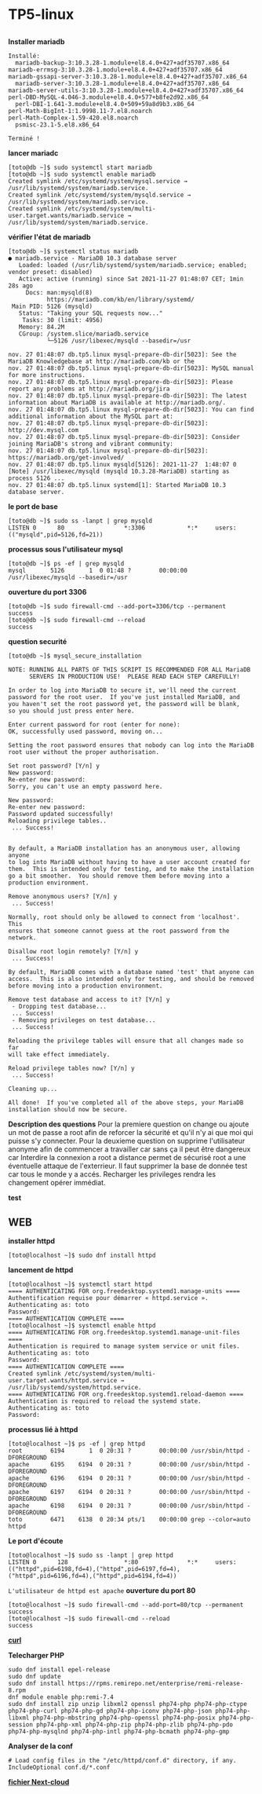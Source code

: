 # TP5-linux

##

**Installer mariadb**
```
Installé:
  mariadb-backup-3:10.3.28-1.module+el8.4.0+427+adf35707.x86_64             mariadb-errmsg-3:10.3.28-1.module+el8.4.0+427+adf35707.x86_64                   mariadb-gssapi-server-3:10.3.28-1.module+el8.4.0+427+adf35707.x86_64
  mariadb-server-3:10.3.28-1.module+el8.4.0+427+adf35707.x86_64             mariadb-server-utils-3:10.3.28-1.module+el8.4.0+427+adf35707.x86_64             perl-DBD-MySQL-4.046-3.module+el8.4.0+577+b8fe2d92.x86_64
  perl-DBI-1.641-3.module+el8.4.0+509+59a8d9b3.x86_64                       perl-Math-BigInt-1:1.9998.11-7.el8.noarch                                       perl-Math-Complex-1.59-420.el8.noarch
  psmisc-23.1-5.el8.x86_64

Terminé !
```
**lancer mariadc**
```
[toto@db ~]$ sudo systemctl start mariadb
[toto@db ~]$ sudo systemctl enable mariadb
Created symlink /etc/systemd/system/mysql.service → /usr/lib/systemd/system/mariadb.service.
Created symlink /etc/systemd/system/mysqld.service → /usr/lib/systemd/system/mariadb.service.
Created symlink /etc/systemd/system/multi-user.target.wants/mariadb.service → /usr/lib/systemd/system/mariadb.service.
```
**vérifier l'état de mariadb**
```
[toto@db ~]$ systemctl status mariadb
● mariadb.service - MariaDB 10.3 database server
   Loaded: loaded (/usr/lib/systemd/system/mariadb.service; enabled; vendor preset: disabled)
   Active: active (running) since Sat 2021-11-27 01:48:07 CET; 1min 28s ago
     Docs: man:mysqld(8)
           https://mariadb.com/kb/en/library/systemd/
 Main PID: 5126 (mysqld)
   Status: "Taking your SQL requests now..."
    Tasks: 30 (limit: 4956)
   Memory: 84.2M
   CGroup: /system.slice/mariadb.service
           └─5126 /usr/libexec/mysqld --basedir=/usr

nov. 27 01:48:07 db.tp5.linux mysql-prepare-db-dir[5023]: See the MariaDB Knowledgebase at http://mariadb.com/kb or the
nov. 27 01:48:07 db.tp5.linux mysql-prepare-db-dir[5023]: MySQL manual for more instructions.
nov. 27 01:48:07 db.tp5.linux mysql-prepare-db-dir[5023]: Please report any problems at http://mariadb.org/jira
nov. 27 01:48:07 db.tp5.linux mysql-prepare-db-dir[5023]: The latest information about MariaDB is available at http://mariadb.org/.
nov. 27 01:48:07 db.tp5.linux mysql-prepare-db-dir[5023]: You can find additional information about the MySQL part at:
nov. 27 01:48:07 db.tp5.linux mysql-prepare-db-dir[5023]: http://dev.mysql.com
nov. 27 01:48:07 db.tp5.linux mysql-prepare-db-dir[5023]: Consider joining MariaDB's strong and vibrant community:
nov. 27 01:48:07 db.tp5.linux mysql-prepare-db-dir[5023]: https://mariadb.org/get-involved/
nov. 27 01:48:07 db.tp5.linux mysqld[5126]: 2021-11-27  1:48:07 0 [Note] /usr/libexec/mysqld (mysqld 10.3.28-MariaDB) starting as process 5126 ...
nov. 27 01:48:07 db.tp5.linux systemd[1]: Started MariaDB 10.3 database server.
```
**le port de base**
```
[toto@db ~]$ sudo ss -lanpt | grep mysqld
LISTEN 0      80                 *:3306            *:*     users:(("mysqld",pid=5126,fd=21))
```
**processus sous l'utilisateur mysql**
```
[toto@db ~]$ ps -ef | grep mysqld
mysql       5126       1  0 01:48 ?        00:00:00 /usr/libexec/mysqld --basedir=/usr
```
**ouverture du port 3306**
```
[toto@db ~]$ sudo firewall-cmd --add-port=3306/tcp --permanent
success
[toto@db ~]$ sudo firewall-cmd --reload
success
```
**question securité**
```
[toto@db ~]$ mysql_secure_installation

NOTE: RUNNING ALL PARTS OF THIS SCRIPT IS RECOMMENDED FOR ALL MariaDB
      SERVERS IN PRODUCTION USE!  PLEASE READ EACH STEP CAREFULLY!

In order to log into MariaDB to secure it, we'll need the current
password for the root user.  If you've just installed MariaDB, and
you haven't set the root password yet, the password will be blank,
so you should just press enter here.

Enter current password for root (enter for none):
OK, successfully used password, moving on...

Setting the root password ensures that nobody can log into the MariaDB
root user without the proper authorisation.

Set root password? [Y/n] y
New password:
Re-enter new password:
Sorry, you can't use an empty password here.

New password:
Re-enter new password:
Password updated successfully!
Reloading privilege tables..
 ... Success!


By default, a MariaDB installation has an anonymous user, allowing anyone
to log into MariaDB without having to have a user account created for
them.  This is intended only for testing, and to make the installation
go a bit smoother.  You should remove them before moving into a
production environment.

Remove anonymous users? [Y/n] y
 ... Success!

Normally, root should only be allowed to connect from 'localhost'.  This
ensures that someone cannot guess at the root password from the network.

Disallow root login remotely? [Y/n] y
 ... Success!

By default, MariaDB comes with a database named 'test' that anyone can
access.  This is also intended only for testing, and should be removed
before moving into a production environment.

Remove test database and access to it? [Y/n] y
 - Dropping test database...
 ... Success!
 - Removing privileges on test database...
 ... Success!

Reloading the privilege tables will ensure that all changes made so far
will take effect immediately.

Reload privilege tables now? [Y/n] y
 ... Success!

Cleaning up...

All done!  If you've completed all of the above steps, your MariaDB
installation should now be secure.
```
**Description des questions**
Pour la premiere question on change ou ajoute un mot de passe a root afin de reforcer la sécurité et qu'il n'y ai que moi qui puisse s'y connecter.
Pour la deuxieme question on supprime l'utilisateur anonyme afin de commencer a travailler car sans ça il peut être dangereux car 
Interdire la connexion a root a distance permet de sécurisé root a une éventuelle attaque de l'exterrieur.
Il faut supprimer la base de donnée test car tous le monde y a accés.
Recharger les privileges rendra les changement opérer immédiat.

**test**

## WEB

**installer httpd**
```
[toto@localhost ~]$ sudo dnf install httpd
```
**lancement de httpd**
```
[toto@localhost ~]$ systemctl start httpd
==== AUTHENTICATING FOR org.freedesktop.systemd1.manage-units ====
Authentification requise pour démarrer « httpd.service ».
Authenticating as: toto
Password:
==== AUTHENTICATION COMPLETE ====
[toto@localhost ~]$ systemctl enable httpd
==== AUTHENTICATING FOR org.freedesktop.systemd1.manage-unit-files ====
Authentication is required to manage system service or unit files.
Authenticating as: toto
Password:
==== AUTHENTICATION COMPLETE ====
Created symlink /etc/systemd/system/multi-user.target.wants/httpd.service → /usr/lib/systemd/system/httpd.service.
==== AUTHENTICATING FOR org.freedesktop.systemd1.reload-daemon ====
Authentication is required to reload the systemd state.
Authenticating as: toto
Password:
```
**processus lié à httpd**
```
[toto@localhost ~]$ ps -ef | grep httpd
root        6194       1  0 20:31 ?        00:00:00 /usr/sbin/httpd -DFOREGROUND
apache      6195    6194  0 20:31 ?        00:00:00 /usr/sbin/httpd -DFOREGROUND
apache      6196    6194  0 20:31 ?        00:00:00 /usr/sbin/httpd -DFOREGROUND
apache      6197    6194  0 20:31 ?        00:00:00 /usr/sbin/httpd -DFOREGROUND
apache      6198    6194  0 20:31 ?        00:00:00 /usr/sbin/httpd -DFOREGROUND
toto        6471    6138  0 20:34 pts/1    00:00:00 grep --color=auto httpd
```
**Le port d'écoute**
```
[toto@localhost ~]$ sudo ss -lanpt | grep httpd
LISTEN 0      128                *:80              *:*     users:(("httpd",pid=6198,fd=4),("httpd",pid=6197,fd=4),("httpd",pid=6196,fd=4),("httpd",pid=6194,fd=4))
```
```L'utilisateur de httpd est apache```
**ouverture du port 80**
```
[toto@localhost ~]$ sudo firewall-cmd --add-port=80/tcp --permanent
success
[toto@localhost ~]$ sudo firewall-cmd --reload
success
```
**[curl](https://github.com/AntoineMACHY/TP/blob/main/fichier-td5/page-web.md)**

**Telecharger PHP**
```
sudo dnf install epel-release
sudo dnf update
sudo dnf install https://rpms.remirepo.net/enterprise/remi-release-8.rpm
dnf module enable php:remi-7.4
sudo dnf install zip unzip libxml2 openssl php74-php php74-php-ctype php74-php-curl php74-php-gd php74-php-iconv php74-php-json php74-php-libxml php74-php-mbstring php74-php-openssl php74-php-posix php74-php-session php74-php-xml php74-php-zip php74-php-zlib php74-php-pdo php74-php-mysqlnd php74-php-intl php74-php-bcmath php74-php-gmp
```
**Analyser de la conf**
```
# Load config files in the "/etc/httpd/conf.d" directory, if any.
IncludeOptional conf.d/*.conf
```
**[fichier Next-cloud](https://github.com/AntoineMACHY/TP/blob/main/fichier-td5/Netx-cloud.md)**
